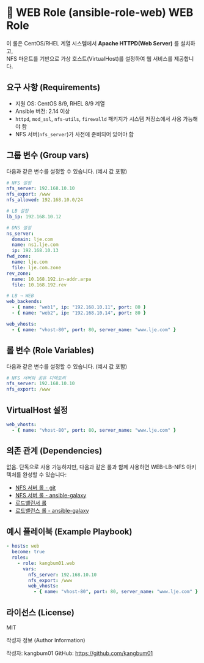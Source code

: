 📌 WEB Role (ansible-role-web)
WEB Role
=========

이 롤은 CentOS/RHEL 계열 시스템에서 **Apache HTTPD(Web Server)** 를 설치하고,  
NFS 마운트를 기반으로 가상 호스트(VirtualHost)를 설정하여 웹 서비스를 제공합니다.

요구 사항 (Requirements)
------------------------

- 지원 OS: CentOS 8/9, RHEL 8/9 계열
- Ansible 버전: 2.14 이상
- `httpd`, `mod_ssl`, `nfs-utils`, `firewalld` 패키지가 시스템 저장소에서 사용 가능해야 함
- NFS 서버(`nfs_server`)가 사전에 준비되어 있어야 함

그룹 변수 (Group vars)
------------------------
다음과 같은 변수를 설정할 수 있습니다. (예시 값 포함)
```yaml
# NFS 설정
nfs_server: 192.168.10.10
nfs_export: /www
nfs_allowed: 192.168.10.0/24

# LB 설정
lb_ip: 192.168.10.12

# DNS 설정
ns_server:
  domain: lje.com
  name: ns1.lje.com
  ip: 192.168.10.13
fwd_zone:
  name: lje.com
  file: lje.com.zone
rev_zone:
  name: 10.168.192.in-addr.arpa
  file: 10.168.192.rev

# LB → WEB
web_backends:
  - { name: "web1", ip: "192.168.10.11", port: 80 }
  - { name: "web2", ip: "192.168.10.14", port: 80 }

web_vhosts:
  - { name: "vhost-80", port: 80, server_name: "www.lje.com" }
```


롤 변수 (Role Variables)
------------------------

다음과 같은 변수를 설정할 수 있습니다. (예시 값 포함)

```yaml
# NFS 서버와 공유 디렉토리
nfs_server: 192.168.10.10
nfs_export: /www
```
VirtualHost 설정
------------------------
```yaml
web_vhosts:
  - { name: "vhost-80", port: 80, server_name: "www.lje.com" }
```

의존 관계 (Dependencies)
------------------------
없음.
단독으로 사용 가능하지만, 다음과 같은 롤과 함께 사용하면 WEB-LB-NFS 아키텍처를 완성할 수 있습니다:

- [NFS 서버 롤 - git](https://github.com/kangbum01/ansible-role-nfs)
- [NFS 서버 롤 - ansible-galaxy](https://galaxy.ansible.com/ui/standalone/roles/kangbum01/nfs/)
- [로드밸런서 롤](https://github.com/kangbum01/ansible-role-lb)
- [로드밸런스 롤 - ansible-galaxy](https://galaxy.ansible.com/ui/standalone/roles/kangbum01/lb/)

예시 플레이북 (Example Playbook)
------------------------
```yaml
- hosts: web
  become: true
  roles:
    - role: kangbum01.web
      vars:
        nfs_server: 192.168.10.10
        nfs_export: /www
        web_vhosts:
          - { name: "vhost-80", port: 80, server_name: "www.lje.com" }
```
라이선스 (License)
------------------------
MIT

작성자 정보 (Author Information)

작성자: kangbum01
GitHub: https://github.com/kangbum01
